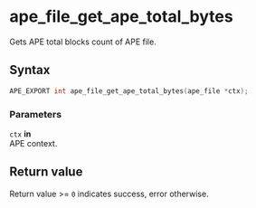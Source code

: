 # ape_file_get_ape_total_bytes

Gets APE total blocks count of APE file.

## Syntax

```c
APE_EXPORT int ape_file_get_ape_total_bytes(ape_file *ctx);
```

### Parameters

`ctx` **in**  
APE context.

## Return value

Return value >= `0` indicates success, error otherwise.
